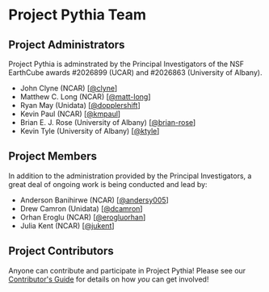 # Project Pythia Team

## Project Administrators

Project Pythia is adminstrated by the Principal Investigators of the
NSF EarthCube awards \#2026899 (UCAR) and \#2026863 (University of Albany).

- John Clyne (NCAR) [[@clyne](https://github.com/clyne)]
- Matthew C. Long (NCAR) [[@matt-long](https://github.com/matt-long)]
- Ryan May (Unidata) [[@dopplershift](https://github.com/dopplershift)]
- Kevin Paul (NCAR) [[@kmpaul](https://github.com/kmpaul)]
- Brian E. J. Rose (University of Albany) [[@brian-rose](https://github.com/brian-rose])]
- Kevin Tyle (University of Albany) [[@ktyle](https://github.com/ktyle)]

## Project Members

In addition to the administration provided by the Principal Investigators,
a great deal of ongoing work is being conducted and lead by:

- Anderson Banihirwe (NCAR) [[@andersy005](https://github.com/andersy005)]
- Drew Camron (Unidata) [[@dcamron](https://github.com/dcamron)]
- Orhan Eroglu (NCAR) [[@erogluorhan](https://github.com/erogluorhan)]
- Julia Kent (NCAR) [[@jukent](https://github.com/jukent)]

## Project Contributors

Anyone can contribute and participate in Project Pythia!  Please see our
[Contributor's Guide](contributing.md) for details on how *you* can get
involved!
